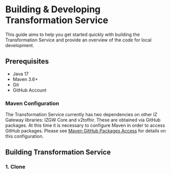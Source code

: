 # Building & Developing Transformation Service

This guide aims to help you get started quickly with building the Transformation Service and provide an overview of the code for local development.

## Prerequisites

- Java 17
- Maven 3.6+
- Git
- GitHub Account

### Maven Configuration

The Transformation Service currently has two dependencies on other IZ Gateway libraries: IZGW Core and v2tofhir. These are obtained via GitHub packages. At this time it is necessary to configure Maven in order to access GitHub packages. Please see [Maven GitHub Packages Access](./MAVEN_GITHUB_PACKAGES.md) for details on this configuration.

## Building Transformation Service

### 1. Clone 

